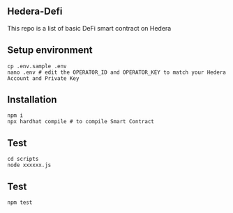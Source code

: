 ## Hedera-Defi

This repo is a list of basic DeFi smart contract on Hedera

## Setup environment

```shell
cp .env.sample .env
nano .env # edit the OPERATOR_ID and OPERATOR_KEY to match your Hedera Account and Private Key
```

## Installation

```shell
npm i
npx hardhat compile # to compile Smart Contract
```

## Test

```shell
cd scripts
node xxxxxx.js 
```

## Test

```shell
npm test 
```
